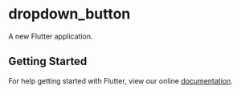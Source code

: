 # dropdown_button

A new Flutter application.

## Getting Started

For help getting started with Flutter, view our online
[documentation](https://flutter.io/).
